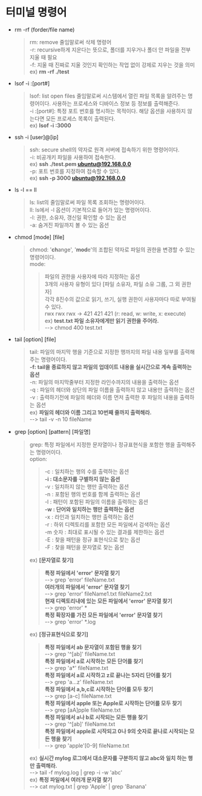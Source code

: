 # 터미널 명령어

- rm -rf (forder/file name)

  > rm: remove 줄임말로써 삭제 명령어<br/>
  > -r: recursive하게 지운다는 뜻으로, 폴더를 지우거나 폴더 안 파일을 전부 지울 때 필요<br/>
  > -f: 지울 때 진짜로 지울 것인지 확인하는 작업 없이 강제로 지우는 것을 의미<br/>
  > ex) **rm -rf ./test**<br/>

- lsof -i :[port#]

  > lsof: list open files 줄임말로써 시스템에서 열린 파일 목록을 알려주는 명령어이다. 사용하는 프로세스와 디바이스 정보 등 정보를 출력해준다.<br/>
  > -i :[port#]: 특정 포트 번호를 명시하는 목적이다. 해당 옵션을 사용하지 않는다면 모든 프로세스 목록이 출력된다.<br/>
  > ex) **lsof -i :3000**<br/>

- ssh -i [user]@[ip]

  > ssh: secure shell의 약자로 원격 서버에 접속하기 위한 명령어이다.<br/>
  > -i: 비공개키 파일을 사용하여 접속한다.<br/>
  > ex) **ssh ./test.pem ubuntu@192.168.0.0**<br/>
  > -p: 포트 번호를 지정하여 접속할 수 있다.<br/>
  > ex) **ssh -p 3000 ubuntu@192.168.0.0**<br/>

- ls -l == ll

  > ls: list의 줄임말로써 파일 목록 조회하는 명령어이다.<br/>
  > ll: ls에서 -l 옵션이 기본적으로 들어가 있는 명령어이다.<br/>
  > -l: 권한, 소유자, 갱신일 확인할 수 있는 옵션<br/>
  > -a: 숨겨진 파일까지 볼 수 있는 옵션<br/>

- chmod [mode] [file]

  > chmod: '**ch**ange', '**mod**e'의 조합된 약자로 파일의 권한을 변경할 수 있는 명령어이다.<br/>
  > mode:<br/>
  > > 파일의 권한을 사용자에 따라 지정하는 옵션<br/>
  > > 3개의 사용자 유형이 있다 [파일 소유자, 파일 소유 그룹, 그 외 권한자]<br/>
  > > 각각 8진수의 값으로 읽기, 쓰기, 실행 권한이 사용자마다 따로 부여될 수 있다.<br/>
  > > rwx rwx rwx -> 421 421 421 (r: read, w: write, x: execute)<br/>
  > > ex) **test.txt 파일 소유자에게만 읽기 권한을 주어라.**<br/>
  > > --> chmod 400 test.txt<br/>

- tail [option] [file]

  > tail: 파일의 마지막 행을 기준으로 지정한 행까지의 파일 내용 일부를 출력해주는 명령어이다.<br/>
  > **-f: tail을 종료하지 않고 파일의 업데이트 내용을 실시간으로 계속 출력하는 옵션**<br/>
  > -n: 파일의 마지막줄부터 지정한 라인수까지의 내용을 출력하는 옵션<br/>
  > -q : 파일의 헤더와 상단의 파일 이름을 출력하지 않고 내용만 출력하는 옵션<br/>
  > -v : 출력하기전에 파일의 헤더와 이름 먼저 출력한 후 파일의 내용을 출력하는 옵션<br/>
  > ex) **파일의 헤더와 이름 그리고 10번째 줄까지 출력해라.**<br/>
  > --> tail -v -n 10 fileName<br/>

- grep [option] [pattern] [파일명]

  > grep: 특정 파일에서 지정한 문자열이나 정규표현식을 포함한 행을 출력해주는 명령어이다.<br/>
  > option:<br/>
  > > -c : 일치하는 행의 수를 출력하는 옵션<br/>
  > > **-i : 대소문자를 구별하지 않는 옵션**<br/>
  > > -v : 일치하지 않는 행만 출력하는 옵션<br/>
  > > -n : 포함된 행의 번호를 함께 출력하는 옵션<br/>
  > > -l : 패턴이 포함된 파일의 이름을 출력하는 옵션<br/>
  > > **-w : 단어와 일치하는 행만 출력하는 옵션**<br/>
  > > -x : 라인과 일치하는 행만 출력하는 옵션<br/>
  > > -r : 하위 디렉토리를 포함한 모든 파일에서 검색하는 옵션<br/>
  > > -m 숫자 : 최대로 표시될 수 있는 결과를 제한하는 옵션<br/>
  > > -E : 찾을 패턴을 정규 표현식으로 찾는 옵션<br/>
  > > -F : 찾을 패턴을 문자열로 찾는 옵션<br/>
  >
  > ex) **[문자열로 찾기]** <br/>
  > > **특정 파일에서 'error' 문자열 찾기**<br/>
  > > --> grep 'error' fileName.txt<br/>
  > > **여러개의 파일에서 'error' 문자열 찾기**<br/>
  > > --> grep 'error' fileName1.txt fileName2.txt<br/>
  > > **현재 디렉토리내에 있는 모든 파일에서 'error' 문자열 찾기**<br/>
  > > --> grep 'error' \*<br/>
  > > **특정 확장자를 가진 모든 파일에서 'error' 문자열 찾기**<br/>
  > > --> grep 'error' \*.log<br/>
  >
  > ex) **[정규표현식으로 찾기]** <br/>
  > > **특정 파일에서 ab 문자열이 포함된 행을 찾기**<br/>
  > > --> grep '^[ab]' fileName.txt<br/>
  > > **특정 파일에서 a로 시작하는 모든 단어를 찾기**<br/>
  > > --> grep 'a\*' fileName.txt<br/>
  > > **특정 파일에서 a로 시작하고 z로 끝나는 5자리 단어를 찾기**<br/>
  > > --> grep 'a...z' fileName.txt<br/>
  > > **특정 파일에서 a,b,c로 시작하는 단어를 모두 찾기**<br/>
  > > --> grep [a-c] fileName.txt<br/>
  > > **특정 파일에서 apple 또는 Apple로 시작하는 단어를 모두 찾기**<br/>
  > > --> grep [aA]pple fileName.txt<br/>
  > > **특정 파일에서 a나 b로 시작되는 모든 행을 찾기**<br/>
  > > --> grep '^[ab]' fileName.txt<br/>
  > > **특정 파일에서 apple로 시작되고 0나 9의 숫자로 끝나로 시작되는 모든 행을 찾기**<br/>
  > > --> grep 'apple'[0-9] fileName.txt<br/>
  >
  > ex) **실시간 mylog 로그에서 대소문자를 구분하지 않고 abc와 일치 하는 행만 출력해라.**<br/>
  > --> tail -f mylog.log | grep -i -w 'abc'<br/>
  > ex) **특정 파일에서 여러개 문자열 찾기**<br/>
  > --> cat mylog.txt | grep 'Apple' | grep 'Banana'<br/>
